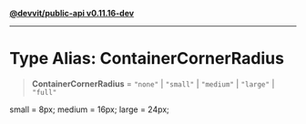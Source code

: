 [**@devvit/public-api v0.11.16-dev**](../../../../../../README.md)

---

# Type Alias: ContainerCornerRadius

> **ContainerCornerRadius** = `"none"` \| `"small"` \| `"medium"` \| `"large"` \| `"full"`

small = 8px;
medium = 16px;
large = 24px;
